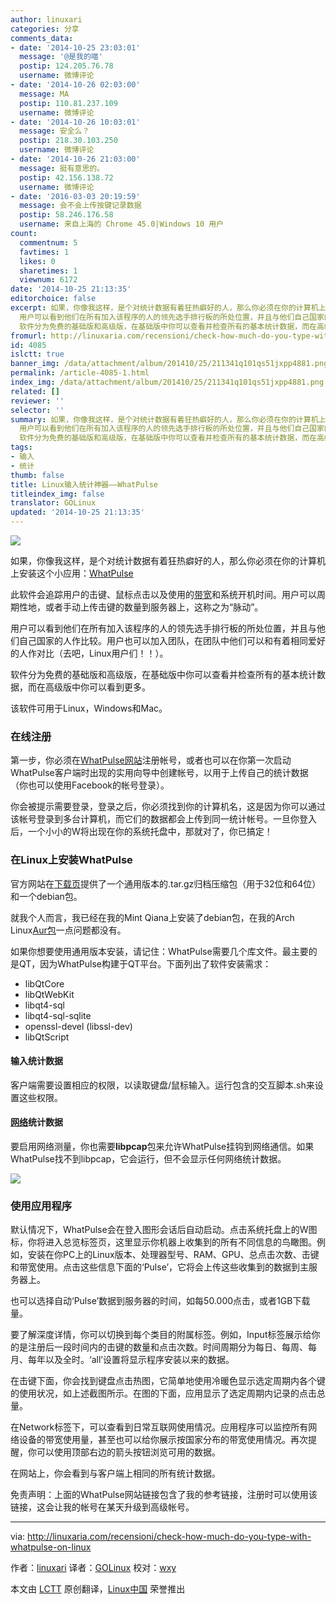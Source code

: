 ```yaml
---
author: linuxari
categories: 分享
comments_data:
- date: '2014-10-25 23:03:01'
  message: '@是我的喵'
  postip: 124.205.76.78
  username: 微博评论
- date: '2014-10-26 02:03:00'
  message: MA
  postip: 110.81.237.109
  username: 微博评论
- date: '2014-10-26 10:03:01'
  message: 安全么？
  postip: 218.30.103.250
  username: 微博评论
- date: '2014-10-26 21:03:00'
  message: 挺有意思的。
  postip: 42.156.138.72
  username: 微博评论
- date: '2016-03-03 20:19:59'
  message: 会不会上传按键记录数据
  postip: 58.246.176.58
  username: 来自上海的 Chrome 45.0|Windows 10 用户
count:
  commentnum: 5
  favtimes: 1
  likes: 0
  sharetimes: 1
  viewnum: 6172
date: '2014-10-25 21:13:35'
editorchoice: false
excerpt: 如果，你像我这样，是个对统计数据有着狂热癖好的人，那么你必须在你的计算机上安装这个小应用：WhatPulse 此软件会追踪用户的击键、鼠标点击以及使用的带宽和系统开机时间。用户可以周期性地，或者手动上传击键的数量到服务器上，这称之为脉动。
  用户可以看到他们在所有加入该程序的人的领先选手排行板的所处位置，并且与他们自己国家的人作比较。用户也可以加入团队，在团队中他们可以和有着相同爱好的人作对比（去吧，Linux用户们！！）。
  软件分为免费的基础版和高级版，在基础版中你可以查看并检查所有的基本统计数据，而在高级版中
fromurl: http://linuxaria.com/recensioni/check-how-much-do-you-type-with-whatpulse-on-linux
id: 4085
islctt: true
banner_img: /data/attachment/album/201410/25/211341q101qs51jxpp4881.png
permalink: /article-4085-1.html
index_img: /data/attachment/album/201410/25/211341q101qs51jxpp4881.png.thumb.jpg
related: []
reviewer: ''
selector: ''
summary: 如果，你像我这样，是个对统计数据有着狂热癖好的人，那么你必须在你的计算机上安装这个小应用：WhatPulse 此软件会追踪用户的击键、鼠标点击以及使用的带宽和系统开机时间。用户可以周期性地，或者手动上传击键的数量到服务器上，这称之为脉动。
  用户可以看到他们在所有加入该程序的人的领先选手排行板的所处位置，并且与他们自己国家的人作比较。用户也可以加入团队，在团队中他们可以和有着相同爱好的人作对比（去吧，Linux用户们！！）。
  软件分为免费的基础版和高级版，在基础版中你可以查看并检查所有的基本统计数据，而在高级版中
tags:
- 输入
- 统计
thumb: false
title: Linux输入统计神器——WhatPulse
titleindex_img: false
translator: GOLinux
updated: '2014-10-25 21:13:35'
---
```


![](/data/attachment/album/201410/25/211341q101qs51jxpp4881.png)


如果，你像我这样，是个对统计数据有着狂热癖好的人，那么你必须在你的计算机上安装这个小应用：[WhatPulse](http://whatpulse.org/ref/833872/)


此软件会追踪用户的击键、鼠标点击以及使用的[带宽](http://linuxaria.com/article/tool-command-line-bandwidth-linux)和系统开机时间。用户可以周期性地，或者手动上传击键的数量到服务器上，这称之为“脉动”。


用户可以看到他们在所有加入该程序的人的领先选手排行板的所处位置，并且与他们自己国家的人作比较。用户也可以加入团队，在团队中他们可以和有着相同爱好的人作对比（去吧，Linux用户们！！）。


软件分为免费的基础版和高级版，在基础版中你可以查看并检查所有的基本统计数据，而在高级版中你可以看到更多。


该软件可用于Linux，Windows和Mac。


### 在线注册


第一步，你必须在[WhatPulse网站](http://whatpulse.org/ref/833872/)注册帐号，或者也可以在你第一次启动WhatPulse客户端时出现的实用向导中创建帐号，以用于上传自己的统计数据（你也可以使用Facebook的帐号登录）。


你会被提示需要登录，登录之后，你必须找到你的计算机名，这是因为你可以通过该帐号登录到多台计算机，而它们的数据都会上传到同一统计帐号。一旦你登入后，一个小小的W将出现在你的系统托盘中，那就对了，你已搞定！


### 在Linux上安装WhatPulse


官方网站在[下载页](http://www.whatpulse.org/downloads/)提供了一个通用版本的.tar.gz归档压缩包（用于32位和64位）和一个debian包。


就我个人而言，我已经在我的Mint Qiana上安装了debian包，在我的Arch Linux[Aur包](https://aur.archlinux.org/packages/whatpulse/)一点问题都没有。


如果你想要使用通用版本安装，请记住：WhatPulse需要几个库文件。最主要的是QT，因为WhatPulse构建于QT平台。下面列出了软件安装需求：


* libQtCore
* libQtWebKit
* libqt4-sql
* libqt4-sql-sqlite
* openssl-devel (libssl-dev)
* libQtScript


#### 输入统计数据


客户端需要设置相应的权限，以读取键盘/鼠标输入。运行包含的交互脚本.sh来设置这些权限。


#### [网络](http://linuxaria.com/tag/network)统计数据


要启用网络测量，你也需要**libpcap**包来允许WhatPulse挂钩到网络通信。如果WhatPulse找不到libpcap，它会运行，但不会显示任何网络统计数据。


![](/data/attachment/album/201410/25/211346qeg10sslq4v31e9g.png)


### 使用应用程序


默认情况下，WhatPulse会在登入图形会话后自动启动。点击系统托盘上的W图标，你将进入总览标签页，这里显示你机器上收集到的所有不同信息的鸟瞰图。例如，安装在你PC上的Linux版本、处理器型号、RAM、GPU、总点击次数、击键和带宽使用。点击这些信息下面的‘Pulse’，它将会上传这些收集到的数据到主服务器上。


也可以选择自动‘Pulse’数据到服务器的时间，如每50.000点击，或者1GB下载量。


要了解深度详情，你可以切换到每个类目的附属标签。例如，Input标签展示给你的是注册后一段时间内的击键的数量和点击次数。时间周期分为每日、每周、每月、每年以及全时。‘all’设置将显示程序安装以来的数据。


在击键下面，你会找到键盘点击热图，它简单地使用冷暖色显示选定周期内各个键的使用状况，如上述截图所示。在图的下面，应用显示了选定周期内记录的点击总量。


在Network标签下，可以查看到日常互联网使用情况。应用程序可以监控所有网络设备的带宽使用量，甚至也可以给你展示按国家分布的带宽使用情况。再次提醒，你可以使用顶部右边的箭头按钮浏览可用的数据。


在网站上，你会看到与客户端上相同的所有统计数据。


免责声明：上面的WhatPulse网站链接包含了我的参考链接，注册时可以使用该链接，这会让我的帐号在某天升级到高级帐号。




---


via: <http://linuxaria.com/recensioni/check-how-much-do-you-type-with-whatpulse-on-linux>


作者：[linuxari](https://plus.google.com/100563597940685405833?rel=author) 译者：[GOLinux](https://github.com/GOLinux) 校对：[wxy](https://github.com/wxy)


本文由 [LCTT](https://github.com/LCTT/TranslateProject) 原创翻译，[Linux中国](http://linux.cn/) 荣誉推出